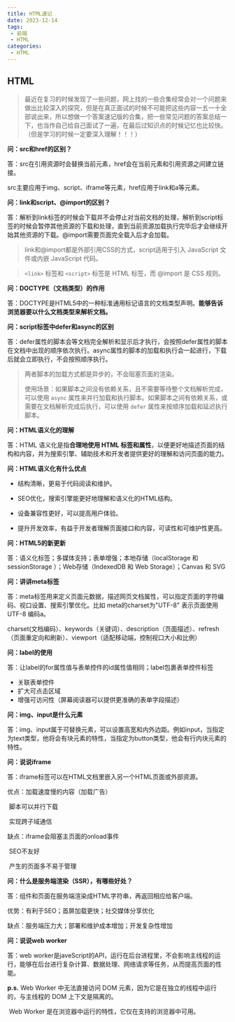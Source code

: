 ```yaml
---
title: HTML速记
date: 2023-12-14
tags:
 - 前端
 - HTML
categories:
 - HTML
---
```


## HTML

> 最近在复习的时候发现了一些问题，网上找的一些合集经常会对一个问题来做出比较深入的探究，但是在真正面试的时候不可能把这些内容一五一十全部说出来，所以想做一个答案速记版的合集，把一些常见问题的答案总结一下，也当作自己给自己面试了一遍，在最后过知识点的时候记忆也比较快。（但是学习的时候一定要深入理解！！！）

**问：src和href的区别？**

答：src在引用资源时会替换当前元素，href会在当前元素和引用资源之间建立链接。

src主要应用于img、script、iframe等元素，href应用于link和a等元素。

**问：link和script、@import的区别？**

答：解析到link标签的时候会下载并不会停止对当前文档的处理，解析到script标签的时候会暂停其他资源的下载和处理，直到当前资源加载执行完毕后才会继续开始其他资源的下载。@import需要页面完全载入后才会加载。

>link和@import都是外部引用CSS的方式，script适用于引入 JavaScript 文件或内嵌 JavaScript 代码。

>`<link>` 标签和 `<script>` 标签是 HTML 标签，而 @import 是 CSS 规则。

**问：DOCTYPE（文档类型）的作用**

答：DOCTYPE是HTML5中的一种标准通用标记语言的文档类型声明。**能够告诉浏览器要以什么文档类型来解析文档。**

**问：script标签中defer和async的区别**

答：defer属性的脚本会等文档完全解析和显示后才执行，会按照defer属性的脚本在文档中出现的顺序依次执行。async属性的脚本的加载和执行会一起进行，下载后就会立即执行，不会按照顺序执行。

> 两者脚本的加载方式都是异步的，不会阻塞页面的渲染。
>
> 使用场景：如果脚本之间没有依赖关系，且不需要等待整个文档解析完成，可以使用 `async` 属性来并行加载和执行脚本。如果脚本之间有依赖关系，或需要在文档解析完成后执行，可以使用 `defer` 属性来按顺序加载和延迟执行脚本。

**问：HTML语义化的理解**

答：HTML 语义化是指**合理地使用 HTML 标签和属性**，以便更好地描述页面的结构和内容，并为搜索引擎、辅助技术和开发者提供更好的理解和访问页面的能力。

**问：HTML语义化有什么优点**

- 结构清晰，更易于代码阅读和维护。

- SEO优化，搜索引擎能更好地理解和语义化的HTML结构。

- 设备兼容性更好，可以提高用户体验。

- 提升开发效率，有益于开发者理解页面接口和内容，可读性和可维护性更高。

**问：HTML5的新更新**

答：语义化标签；多媒体支持；表单增强；本地存储（localStorage 和 sessionStorage ）；Web存储（IndexedDB 和 Web Storage）；Canvas 和 SVG

**问：讲讲meta标签**

答：meta标签用来定义页面元数据，描述网页文档属性，可以指定页面的字符编码、视口设置、搜索引擎优化。比如 meta的charset为"UTF-8" 表示页面使用 UTF-8 编码a。

charset(文档编码）、keywords（关键词）、description（页面描述）、refresh（页面重定向和刷新）、viewport（适配移动端，控制视口大小和比例）

**问：label的使用**

答：让label的for属性值与表单控件的id属性值相同；label包裹表单控件标签

- 关联表单控件
- 扩大可点击区域
- 增强可访问性（屏幕阅读器可以提供更准确的表单字段描述）

**问：img、input是什么元素**

答：img、input属于可替换元素，可以设置高宽和内外边距。例如input，当指定为text类型，他将会有块元素的特性，当指定为button类型，他会有行内块元素的特性。

**问：说说iframe**

答：iframe标签可以在HTML文档里嵌入另一个HTML页面或外部资源。

优点：加载速度慢的内容（加载广告）

​            脚本可以并行下载

​            实现跨子域通信

缺点：iframe会阻塞主页面的onload事件

​           SEO不友好

​           产生的页面多不易于管理

**问：什么是服务端渲染（SSR），有哪些好处？**

答：组件和页面在服务端渲染成HTML字符串，再返回相应给客户端。

优势：有利于SEO；首屏加载更快；社交媒体分享优化

缺点：服务端压力大；部署和维护成本增加；开发复杂性增加

**问：说说web worker**

答：web worker是javeScript的API，运行在后台进程里，不会影响主线程的运行，能够在后台进行复杂计算、数据处理、网络请求等任务，从而提高页面的性能。

**p.s.**  Web Worker 中无法直接访问 DOM 元素，因为它是在独立的线程中运行的，与主线程的 DOM 上下文是隔离的。

​         Web Worker 是在浏览器中运行的特性，它仅在支持的浏览器中可用。 
